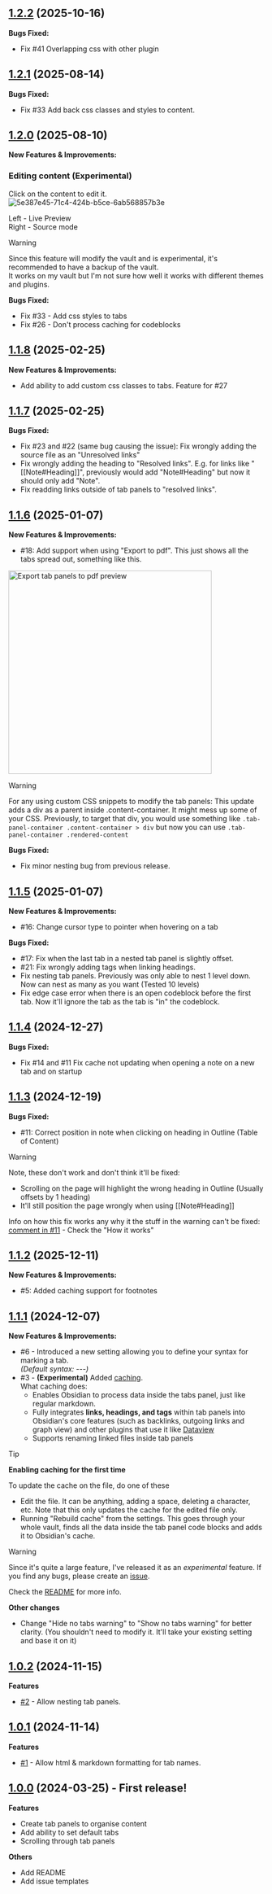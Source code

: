 <!-- Template
DO THIS, DON'T COPY: 
- REPLACE 1.2.x (link title and url tree link) AND DATE

Template to copy:

## [1.2.x](https://github.com/GnoxNahte/obsidian-tab-panels/tree/1.2.x) (2025-xx-xx)

**New Features & Improvements:**
- 

**Bugs Fixed:**
- 
-->

## [1.2.2](https://github.com/GnoxNahte/obsidian-tab-panels/tree/1.2.2) (2025-10-16)

**Bugs Fixed:**
- Fix #41 Overlapping css with other plugin

## [1.2.1](https://github.com/GnoxNahte/obsidian-tab-panels/tree/1.2.1) (2025-08-14)

**Bugs Fixed:**
- Fix #33 Add back css classes and styles to content.

## [1.2.0](https://github.com/GnoxNahte/obsidian-tab-panels/tree/1.2.0) (2025-08-10)

**New Features & Improvements:**
### Editing content (Experimental)
Click on the content to edit it.
![5e387e45-71c4-424b-b5ce-6ab568857b3e](https://github.com/user-attachments/assets/012b6c5b-8125-463e-9f1a-be1f04d37100)

Left - Live Preview <br>
Right - Source mode <br>

> [!WARNING]
> Since this feature will modify the vault and is experimental, it's recommended to have a backup of the vault. <br>
> It works on my vault but I'm not sure how well it works with different themes and plugins.

**Bugs Fixed:**
- Fix #33 - Add css styles to tabs
- Fix #26 - Don't process caching for codeblocks

## [1.1.8](https://github.com/GnoxNahte/obsidian-tab-panels/tree/1.1.8) (2025-02-25)

**New Features & Improvements:**
- Add ability to add custom css classes to tabs. Feature for #27

## [1.1.7](https://github.com/GnoxNahte/obsidian-tab-panels/tree/1.1.7) (2025-02-25)
**Bugs Fixed:**
- Fix #23 and #22 (same bug causing the issue): Fix wrongly adding the source file as an "Unresolved links"
- Fix wrongly adding the heading to "Resolved links". E.g. for links like "[[Note#Heading]]", previously would add "Note#Heading" but now it should only add "Note".
- Fix readding links outside of tab panels to "resolved links".

## [1.1.6](https://github.com/GnoxNahte/obsidian-tab-panels/tree/1.1.6) (2025-01-07)

**New Features & Improvements:**
- #18: Add support when using "Export to pdf". This just shows all the tabs spread out, something like this.
<img src="https://github.com/user-attachments/assets/0fbaa764-111c-42d0-935f-819c9907d2d4" alt="Export tab panels to pdf preview" width="400px">

> [!WARNING]
> For any using custom CSS snippets to modify the tab panels:
> This update adds a div as a parent inside .content-container. It might mess up some of your CSS.
> Previously, to target that div, you would use something like `.tab-panel-container .content-container > div` but now you can use `.tab-panel-container .rendered-content`

**Bugs Fixed:**
- Fix minor nesting bug from previous release.

## [1.1.5](https://github.com/GnoxNahte/obsidian-tab-panels/tree/1.1.5) (2025-01-07)

**New Features & Improvements:**
- #16: Change cursor type to pointer when hovering on a tab

**Bugs Fixed:**
- #17: Fix when the last tab in a nested tab panel is slightly offset.
- #21: Fix wrongly adding tags when linking headings.
- Fix nesting tab panels. Previously was only able to nest 1 level down. Now can nest as many as you want (Tested 10 levels)
- Fix edge case error when there is an open codeblock before the first tab. Now it'll ignore the tab as the tab is "in" the codeblock.

## [1.1.4](https://github.com/GnoxNahte/obsidian-tab-panels/tree/1.1.4) (2024-12-27)

**Bugs Fixed:**
- Fix #14 and #11 Fix cache not updating when opening a note on a new tab and on startup

## [1.1.3](https://github.com/GnoxNahte/obsidian-tab-panels/tree/1.1.3) (2024-12-19)

**Bugs Fixed:**
- #11: Correct position in note when clicking on heading in Outline (Table of Content)

> [!WARNING]
> Note, these don't work and don't think it'll be fixed:
> - Scrolling on the page will highlight the wrong heading in Outline (Usually offsets by 1 heading)
> - It'll still position the page wrongly when using [[Note#Heading]]

Info on how this fix works any why it the stuff in the warning can't be fixed: [comment in #11](https://github.com/GnoxNahte/obsidian-tab-panels/issues/11#issuecomment-2551351202) - Check the "How it works"

## [1.1.2](https://github.com/GnoxNahte/obsidian-tab-panels/tree/1.1.2) (2025-12-11)

**New Features & Improvements:**
- #5: Added caching support for footnotes

## [1.1.1](https://github.com/GnoxNahte/obsidian-tab-panels/tree/1.1.1) (2024-12-07)

**New Features & Improvements:**
- #6 - Introduced a new setting allowing you to define your syntax for marking a tab.<br>
_(Default syntax: ---)_
- #3 - **(Experimental)** Added [caching](../../#cache-experimental).<br>
What caching does:
	- Enables Obsidian to process data inside the tabs panel, just like regular markdown.
	- Fully integrates **links, headings, and tags** within tab panels into Obsidian's core features (such as backlinks, outgoing links and graph view) and other plugins that use it like [Dataview](https://github.com/blacksmithgu/obsidian-dataview)
	- Supports renaming linked files inside tab panels

> [!TIP]
> **Enabling caching for the first time**
> 
> To update the cache on the file, do one of these
> - Edit the file. It can be anything, adding a space, deleting a character, etc. Note that this only updates the cache for the edited file only.
> - Running "Rebuild cache" from the settings. This goes through your whole vault, finds all the data inside the tab panel code blocks and adds it to Obsidian's cache.

> [!WARNING]
> Since it's quite a large feature, I've released it as an _experimental_ feature.
> If you find any bugs, please create an [issue](https://github.com/GnoxNahte/obsidian-tab-panels/issues/new?template=bug-report.yml).

Check the [README](../../#cache-experimental) for more info.

**Other changes**
- Change "Hide no tabs warning" to "Show no tabs warning" for better clarity. (You shouldn't need to modify it. It'll take your existing setting and base it on it)

## [1.0.2](https://github.com/GnoxNahte/obsidian-tab-panels/tree/1.0.2) (2024-11-15)

**Features**
- [#2](https://github.com/GnoxNahte/obsidian-tab-panels/issues/2) - Allow nesting tab panels.

## [1.0.1](https://github.com/GnoxNahte/obsidian-tab-panels/tree/1.0.1) (2024-11-14)

**Features**
- [#1](https://github.com/GnoxNahte/obsidian-tab-panels/issues/1) - Allow html & markdown formatting for tab names.

## [1.0.0](https://github.com/GnoxNahte/obsidian-tab-panels/tree/1.0.0) (2024-03-25) - First release!

**Features**
- Create tab panels to organise content
- Add ability to set default tabs 
- Scrolling through tab panels 

**Others**
- Add README
- Add issue templates